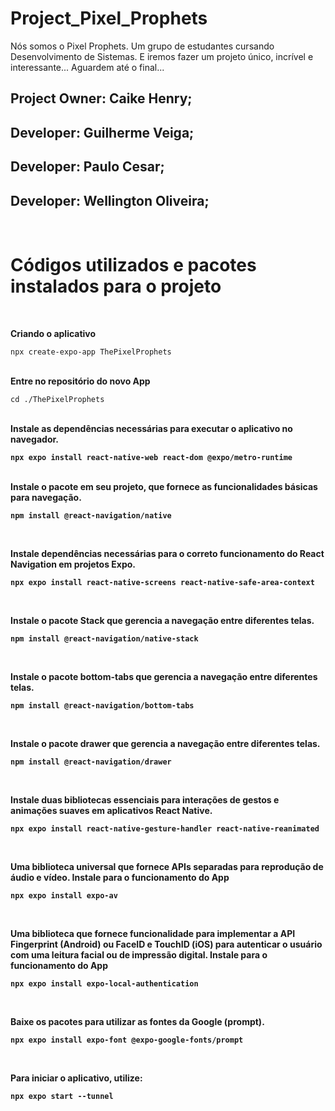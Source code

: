 # Project_Pixel_Prophets

Nós somos o Pixel Prophets. Um grupo de estudantes cursando Desenvolvimento de Sistemas. E iremos fazer um projeto único, incrível e interessante... Aguardem até o final...


Project Owner: Caike Henry;
-
Developer: Guilherme Veiga;
-
Developer: Paulo Cesar;
-
Developer: Wellington Oliveira;
-
<br>
<h1><b>Códigos utilizados e pacotes instalados para o projeto</b></h1>
<br>

<b>Criando o aplicativo</b>

```
npx create-expo-app ThePixelProphets
```

<br>
<b>Entre no repositório do novo App</b>

```
cd ./ThePixelProphets
```

<br>
<b>Instale as dependências necessárias para executar o aplicativo no navegador.<b>

```
npx expo install react-native-web react-dom @expo/metro-runtime
```

 <br>
<b>Instale o pacote em seu projeto, que fornece as funcionalidades básicas para navegação.<b>

```
npm install @react-navigation/native
```

 <br>

<b>Instale dependências necessárias para o correto funcionamento do React Navigation em projetos Expo.<b>

```
npx expo install react-native-screens react-native-safe-area-context
```

<br>

<b>Instale o pacote Stack que gerencia a navegação entre diferentes telas.<b>

```
npm install @react-navigation/native-stack
```

<br>

<b>Instale o pacote bottom-tabs que gerencia a navegação entre diferentes telas.<b>

```
npm install @react-navigation/bottom-tabs
```

<br>

<b>Instale o pacote drawer que gerencia a navegação entre diferentes telas.<b>

```
npm install @react-navigation/drawer
```

<br>

<b>Instale duas bibliotecas essenciais para interações de gestos e animações suaves em aplicativos React Native.<b>

```
npx expo install react-native-gesture-handler react-native-reanimated
```

<br>

<b>Uma biblioteca universal que fornece APIs separadas para reprodução de áudio e vídeo. Instale para o funcionamento do App</b>

```
npx expo install expo-av 
```


<br>

<b>Uma biblioteca que fornece funcionalidade para implementar a API Fingerprint (Android) ou FaceID
 e TouchID (iOS) para autenticar o usuário com uma leitura facial ou de impressão digital. Instale para o funcionamento do App</b>

```
npx expo install expo-local-authentication 
```


<br>

<b>Baixe os pacotes para utilizar as fontes da Google (prompt).<b>

```
npx expo install expo-font @expo-google-fonts/prompt 
```


<br>

<b>Para iniciar o aplicativo, utilize:</b>

```
npx expo start --tunnel
```
